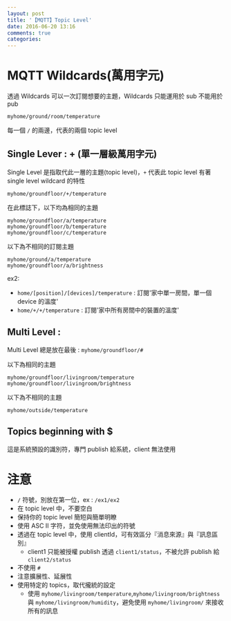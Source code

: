 ```yaml
---
layout: post
title: '【MQTT】Topic Level'
date: 2016-06-20 13:16
comments: true
categories: 
---
```

# MQTT Wildcards(萬用字元)

透過 Wildcards 可以一次訂閱想要的主題，Wildcards 只能運用於 sub 不能用於 pub

`myhome/ground/room/temperature`

每一個 `/` 的兩邊，代表的兩個 topic level

## Single Lever : + (單一層級萬用字元)

Single Level 是指取代此一層的主題(topic level)，`+` 代表此 topic level 有著 single level wildcard 的特性

`myhome/groundfloor/+/temperature`

在此標誌下，以下均為相同的主題

```
myhome/groundfloor/a/temperature
myhome/groundfloor/b/temperature
myhome/groundfloor/c/temperature
```

以下為不相同的訂閱主題

```
myhome/ground/a/temperature
myhome/groundfloor/a/brightness
```

ex2: 

- `home/[position]/[devices]/temperature` : 訂閱'家中單一房間，單一個 device 的溫度'
- `home/+/+/temperature` : 訂閱'家中所有房間中的裝置的溫度'


## Multi Level : #

Multi Level 總是放在最後 : `myhome/groundfloor/#`

以下為相同的主題
```
myhome/groundfloor/livingroom/temperature
myhome/groundfloor/livingroom/brightness
```

以下為不相同的主題
```
myhome/outside/temperature
```

## Topics beginning with $

這是系統預設的識別符，專門 publish 給系統，client 無法使用

# 注意
- `/` 符號，別放在第一位，ex : `/ex1/ex2`
- 在 topic level 中，不要空白
- 保持你的 topic level 簡短與簡單明瞭
- 使用 ASC II 字符，並免使用無法印出的符號
- 透過在 topic level 中，使用 clientId，可有效區分『消息來源』與『訊息區別』
	- client1 只能被授權 publish 透過 `client1/status`，不被允許 publish 給 `client2/status`
- 不使用 `#`
- 注意擴展性、延展性
- 使用特定的 topics，取代攏統的設定
	- 使用 `myhome/livingroom/temperature`,`myhome/livingroom/brightness` 與 `myhome/livingroom/humidity`，避免使用 `myhome/livingroom/` 來接收所有的訊息